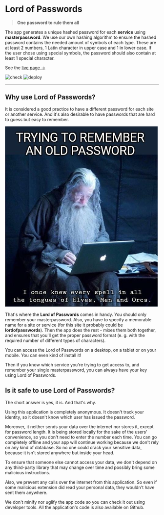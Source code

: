 # Lord of Passwords

> **One password to rule them all**

The app generates a unique hashed password for each **service** using **masterpassword**.
We use our own hashing algorithm to ensure the hashed password contains the needed amount of symbols of each type.
These are at least 2 numbers, 1 Latin character in upper case and 1 in lower case.
If the user chose using special symbols, the password should also contain at least 1 special character.

See the [live page →](https://tatomyr.github.io/lordofpasswords/)

![check](https://github.com/tatomyr/lordofpasswords/actions/workflows/check.yaml/badge.svg)
![deploy](https://github.com/tatomyr/lordofpasswords/actions/workflows/deploy.yaml/badge.svg)

---

## Why use Lord of Passwords?

It is considered a good practice to have a different password for each site or another service. 
And it's also desirable to have passwords that are hard to guess but easy to remember.

![remembering an old password](./old-password.jpeg)

That's where the **Lord of Passwords** comes in handy. You should only
remember your masterpassword. Also, you have to specify a memorable
name for a site or service (for this site it probably could be **lordofpasswords**). 
Then the app does the rest - mixes them both together, 
and ensures that you'll get the proper password format 
(e. g. with the required number of different types of characters).

You can access the Lord of Passwords on a desktop, on a tablet or 
on your mobile. You can even kind of install it!

Then if you know which service you're trying to get access to, and
remember your single masterpassword, you can always have your key
using Lord of Passwords.

## Is it safe to use Lord of Passwords?

The short answer is yes, it is. And that's why.

Using this application is completely anonymous. It doesn't track your
identity, so it doesn't know which user has issued the password.

Moreover, it neither sends your data over the internet nor stores it,
except for password length. It is being stored locally for the sake of
the users' convenience, so you don't need to enter the number each time.
You can go completely offline and your app will continue working
because we don't rely on any kind of database. So no one could crack
your sensitive data, because it isn't stored anywhere but inside your
head.

To ensure that someone else cannot access your data, we don't depend on
any third-party library that may change over time and possibly bring
some malicious instructions.

Also, we prevent any calls over the internet from this application. 
So even if some malicious extension did read your personal data, they wouldn't have sent them anywhere.

We don't minify nor uglify the app code so you can check it out
using developer tools. All the application's code is also available on Github.
